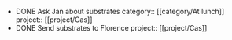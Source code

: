 - DONE Ask Jan about substrates
  category:: [[category/At lunch]]
  project:: [[project/Cas]]
- DONE Send substrates to Florence
  project:: [[project/Cas]]